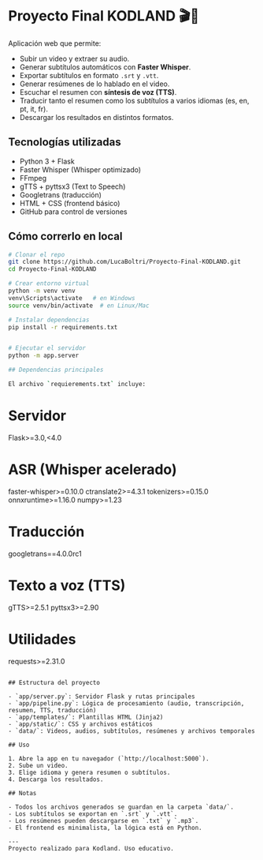 # Proyecto Final KODLAND 🎬📝

Aplicación web que permite:

- Subir un video y extraer su audio.
- Generar subtítulos automáticos con **Faster Whisper**.
- Exportar subtítulos en formato `.srt` y `.vtt`.
- Generar resúmenes de lo hablado en el video.
- Escuchar el resumen con **síntesis de voz (TTS)**.
- Traducir tanto el resumen como los subtítulos a varios idiomas (es, en, pt, it, fr).
- Descargar los resultados en distintos formatos.

## Tecnologías utilizadas
- Python 3 + Flask
- Faster Whisper (Whisper optimizado)
- FFmpeg
- gTTS + pyttsx3 (Text to Speech)
- Googletrans (traducción)
- HTML + CSS (frontend básico)
- GitHub para control de versiones

## Cómo correrlo en local
```bash
# Clonar el repo
git clone https://github.com/LucaBoltri/Proyecto-Final-KODLAND.git
cd Proyecto-Final-KODLAND

# Crear entorno virtual
python -m venv venv
venv\Scripts\activate   # en Windows
source venv/bin/activate  # en Linux/Mac

# Instalar dependencias
pip install -r requirements.txt


# Ejecutar el servidor
python -m app.server

## Dependencias principales

El archivo `requierements.txt` incluye:

```
# Servidor
Flask>=3.0,<4.0

# ASR (Whisper acelerado)
faster-whisper>=0.10.0
ctranslate2>=4.3.1
tokenizers>=0.15.0
onnxruntime>=1.16.0
numpy>=1.23

# Traducción
googletrans==4.0.0rc1

# Texto a voz (TTS)
gTTS>=2.5.1
pyttsx3>=2.90

# Utilidades
requests>=2.31.0
```

## Estructura del proyecto

- `app/server.py`: Servidor Flask y rutas principales
- `app/pipeline.py`: Lógica de procesamiento (audio, transcripción, resumen, TTS, traducción)
- `app/templates/`: Plantillas HTML (Jinja2)
- `app/static/`: CSS y archivos estáticos
- `data/`: Videos, audios, subtítulos, resúmenes y archivos temporales

## Uso

1. Abre la app en tu navegador (`http://localhost:5000`).
2. Sube un video.
3. Elige idioma y genera resumen o subtítulos.
4. Descarga los resultados.

## Notas

- Todos los archivos generados se guardan en la carpeta `data/`.
- Los subtítulos se exportan en `.srt` y `.vtt`.
- Los resúmenes pueden descargarse en `.txt` y `.mp3`.
- El frontend es minimalista, la lógica está en Python.

---
Proyecto realizado para Kodland. Uso educativo.
